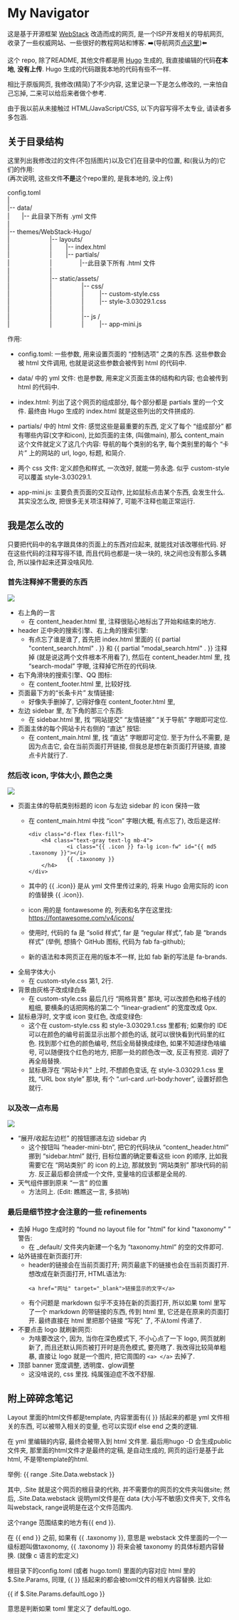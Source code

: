 # My Navigator

这是基于开源框架 [WebStack](https://github.com/shenweiyan/WebStack-Hugo) 改造而成的网页, 是一个ISP开发相关的导航网页, 收录了一些权威网站、一些很好的教程网站和博客. ➡️(导航网页[点这里](https://janewen23.github.io/MyNavigator_Public/))⬅️

这个 repo, 除了README, 其他文件都是用 [Hugo](https://github.com/gohugoio/hugo) 生成的, 我直接编辑的代码**在本地**, **没有上传**. Hugo 生成的代码跟我本地的代码有些不一样.

相比于原版网页, 我修改(精简)了不少内容, 这里记录一下是怎么修改的, 一来怕自己忘掉, 二来可以给后来者做个参考.

由于我以前从未接触过 HTML/JavaScript/CSS, 以下内容写得不太专业, 请读者多多包涵.


## 关于目录结构

这里列出我修改过的文件(不包括图片)以及它们在目录中的位置, 和(我认为的)它们的作用:  
(再次说明, 这些文件**不是**这个repo里的, 是我本地的, 没上传)

config.toml  
|  
|-- data/  
|&nbsp; &nbsp; &nbsp; &nbsp;|-- 此目录下所有 .yml 文件  
|  
|-- themes/WebStack-Hugo/  
|&nbsp; &nbsp; &nbsp; &nbsp; &nbsp; &nbsp; &nbsp; &nbsp; &nbsp; &nbsp; &nbsp; &nbsp;|-- layouts/  
|&nbsp; &nbsp; &nbsp; &nbsp; &nbsp; &nbsp; &nbsp; &nbsp; &nbsp; &nbsp; &nbsp; &nbsp;| &nbsp; &nbsp; &nbsp; &nbsp;|-- index.html  
|&nbsp; &nbsp; &nbsp; &nbsp;&nbsp; &nbsp; &nbsp; &nbsp; &nbsp; &nbsp; &nbsp; &nbsp; | &nbsp; &nbsp; &nbsp; &nbsp;|-- partials/  
|&nbsp; &nbsp; &nbsp; &nbsp; &nbsp; &nbsp; &nbsp; &nbsp; &nbsp; &nbsp; &nbsp; &nbsp;| &nbsp; &nbsp; &nbsp; &nbsp; &nbsp; &nbsp; &nbsp; &nbsp;|--此目录下所有 .html 文件  
|&nbsp; &nbsp; &nbsp; &nbsp; &nbsp; &nbsp; &nbsp; &nbsp; &nbsp; &nbsp; &nbsp; &nbsp;|  
|&nbsp; &nbsp; &nbsp; &nbsp; &nbsp; &nbsp; &nbsp; &nbsp; &nbsp; &nbsp; &nbsp; &nbsp;|-- static/assets/  
|&nbsp; &nbsp; &nbsp; &nbsp; &nbsp; &nbsp; &nbsp; &nbsp; &nbsp; &nbsp; &nbsp; &nbsp;| &nbsp; &nbsp; &nbsp; &nbsp; &nbsp; &nbsp; &nbsp; &nbsp; |-- css/  
|&nbsp; &nbsp; &nbsp; &nbsp; &nbsp; &nbsp; &nbsp; &nbsp; &nbsp; &nbsp; &nbsp; &nbsp;| &nbsp; &nbsp; &nbsp; &nbsp; &nbsp; &nbsp; &nbsp; &nbsp; | &nbsp; &nbsp; &nbsp; &nbsp; |-- custom-style.css  
|&nbsp; &nbsp; &nbsp; &nbsp; &nbsp; &nbsp; &nbsp; &nbsp; &nbsp; &nbsp; &nbsp; &nbsp;| &nbsp; &nbsp; &nbsp; &nbsp; &nbsp; &nbsp; &nbsp; &nbsp; | &nbsp; &nbsp; &nbsp; &nbsp; |-- style-3.03029.1.css  
|&nbsp; &nbsp; &nbsp; &nbsp; &nbsp; &nbsp; &nbsp; &nbsp; &nbsp; &nbsp; &nbsp; &nbsp;| &nbsp; &nbsp; &nbsp; &nbsp; &nbsp; &nbsp; &nbsp; &nbsp; |  
|&nbsp; &nbsp; &nbsp; &nbsp; &nbsp; &nbsp; &nbsp; &nbsp; &nbsp; &nbsp; &nbsp; &nbsp;| &nbsp; &nbsp; &nbsp; &nbsp; &nbsp; &nbsp; &nbsp; &nbsp; |-- js /  
|&nbsp; &nbsp; &nbsp; &nbsp; &nbsp; &nbsp; &nbsp; &nbsp; &nbsp; &nbsp; &nbsp; &nbsp;| &nbsp; &nbsp; &nbsp; &nbsp; &nbsp; &nbsp; &nbsp; &nbsp; | &nbsp; &nbsp; &nbsp; &nbsp; |-- app-mini.js

作用:

- config.toml: 一些参数, 用来设置页面的 “控制选项” 之类的东西. 这些参数会被 html 文件调用, 也就是说这些参数会被传到 html 的代码中.

- data/ 中的 yml 文件: 也是参数, 用来定义页面主体的结构和内容; 也会被传到 html 的代码中.

- index.html: 列出了这个网页的组成部分, 每个部分都是 partials 里的一个文件. 最终由 Hugo 生成的 index.html 就是这些列出的文件拼成的.

- partials/ 中的 html 文件: 感觉这些是最重要的东西, 定义了每个 “组成部分” 都有哪些内容(文字和icon), 比如页面的主体, (叫做main), 那么 content_main 这个文件就定义了这几个内容: 导航的每个类别的名字, 每个类别里的每个 “卡片” 上的网站的 url, logo, 标题, 和简介.

- 两个 css 文件: 定义颜色和样式, 一次改好, 就能一劳永逸. 似乎 custom-style 可以覆盖 style-3.03029.1.

- app-mini.js: 主要负责页面的交互动作, 比如鼠标点击某个东西, 会发生什么. 其实没怎么改, 把很多无关项注释掉了, 可能不注释也能正常运行.

## 我是怎么改的

只要把代码中的名字跟具体的页面上的东西对应起来, 就能找对该改哪些代码. 好在这些代码的注释写得不错, 而且代码也都是一块一块的, 块之间也没有那么多耦合, 所以操作起来还算没啥风险.

### 首先注释掉不需要的东西

![](readme_figures/step1.jpg)
- 右上角的一言
  - 在 content_header.html 里, 注释很贴心地标出了开始和结束的地方.
- header 正中央的搜索引擎、右上角的搜索引擎: 
  - 有点忘了谁是谁了, 首先把 index.html 里面的 {{ partial "content_search.html" . }} 和 {{ partial "modal_search.html" . }} 注释掉 (就是说这两个文件根本不用看了), 然后在 content_header.html 里, 找 “search-modal” 字眼, 注释掉它所在的代码块.
- 右下角滑块的搜索引擎、QQ 图标: 
  - 在 content_footer.html 里, 比较好找. 
- 页面最下方的“长条卡片” 友情链接:
  - 好像失手删掉了, 记得好像在 content_footer.html 里,
- 左边 sidebar 里, 左下角的那三个东西:
  - 在 sidebar.html 里, 找 “网站提交” “友情链接” “关于导航” 字眼即可定位.
- 页面主体的每个网站卡片右侧的 “直达” 按钮:
  - 在 content_main.html 里, 找 “直达” 字眼即可定位. 至于为什么不需要, 是因为点击它, 会在当前页面打开链接, 但我总是想在新页面打开链接, 直接点卡片就行了.

### 然后改 icon, 字体大小, 颜色之类

![](readme_figures/step2.jpg)
- 页面主体的导航类别标题的 icon 与左边 sidebar 的 icon 保持一致 
  - 在 content_main.html 中找 “icon” 字眼(大概, 有点忘了), 改后是这样:
  
        <div class="d-flex flex-fill">
            <h4 class="text-gray text-lg mb-4">
                    <i class="{{ .icon }} fa-lg icon-fw" id="{{ md5 .taxonomy }}"></i>
                    {{ .taxonomy }}
            </h4>
        </div>
  - 其中的 {{ .icon}} 是从 yml 文件里传过来的, 将来 Hugo 会用实际的 icon 的值替换 {{ .icon}}.
  - icon 用的是 fontawesome 的, 列表和名字在这里找: https://fontawesome.com/v4/icons/  
  - 使用时, 代码的 fa 是 “solid 样式”, far 是 “regular 样式”, fab 是 “brands 样式” (举例, 想搞个 GitHub 图标, 代码为 fab fa-github); 
  - 新的语法和本网页正在用的版本不一样, 比如 fab 新的写法是 fa-brands.
- 全局字体大小
  - 在 custom-style.css 第1, 2行.
- 背景由灰格子改成绿白条
  - 在 custom-style.css 最后几行 “网格背景” 那块, 可以改颜色和格子线的粗细, 要横条的话把网格的第二个 “linear-gradient” 的宽度改成 0px.
- 鼠标悬浮时, 文字或 icon 变红色, 改成变绿色:
  - 这个在 custom-style.css 和 style-3.03029.1.css 里都有; 如果你的 IDE 可以在颜色的编号前面显示出那个颜色的话, 就可以很快看到代码里的红色. 找到那个红色的颜色编号, 然后全局替换成绿色, 如果不知道绿色啥编号, 可以随便找个红色的地方, 把那一处的颜色改一改, 反正有预览. 调好了再全局替换. 
  - 鼠标悬浮在 “网站卡片” 上时, 不想颜色变话, 在 style-3.03029.1.css 里找, “URL box style” 那块, 有个 “.url-card .url-body:hover”, 设置好颜色就行.


### 以及改一点布局

![](readme_figures/step3.jpg)
- “展开/收起左边栏” 的按钮挪进左边 sidebar 内
  - 这个按钮叫 “header-mini-btn”, 把它的代码块从 “content_header.html” 挪到 “sidebar.html” 就行, 目标位置的确定要看这些 icon 的顺序, 比如我需要它在 “网站类别” 的 icon 的上边, 那就放到 “网站类别” 那块代码的前方. 反正最后都会拼成一个文件, 变量啥的应该都是全局的.
- 天气组件挪到原来 “一言” 的位置
  - 方法同上. (Edit: 瞧瞧这一言, 多损呐)

### 最后是细节控才会注意的一些 refinements
- 去掉 Hugo 生成时的 “found no layout file for "html" for kind "taxonomy" ” 警告:
  - 在 _default/ 文件夹内新建一个名为 “taxonomy.html” 的空的文件即可.
- 站外链接在新页面打开:
  - header的链接会在当前页面打开; 网页最底下的链接也会在当前页面打开. 想改成在新页面打开, HTML语法为: 
    ```
    <a href="网址" target="_blank">链接显示的文字</a>
    ```
  - 有个问题是 markdown 似乎不支持在新的页面打开, 所以如果 toml 里写了一个 markdown 的带链接的东西, 传到 html 里, 它还是在原来的页面打开. 最终直接在 html 里把那个链接 “写死” 了, 不从toml 传递了.    
- 不要点击 logo 就刷新网页:
  - 为啥要改这个, 因为, 当你在深色模式下, 不小心点了一下 logo, 网页就刷新了, 而且还默认网页被打开时是亮色模式, 要亮瞎了. 我改得比较简单粗暴, 直接让 logo 就是一个图片, 把它周围的 `<a> </a>` 去掉了.
- 顶部 banner 宽度调整, 透明度、glow调整
  - 这没啥说的, css 里找. 纯属强迫症不改不舒服.

## 附上碎碎念笔记

Layout 里面的html文件都是template, 内容里面有{{ }} 括起来的都是 yml 文件相关的东西, 可以被带入相关的变量, 也可以实现if else end 之类的逻辑.

在 yml 里编辑的内容, 最终会被带入到 html 文件里. 最后用hugo -D 会生成public文件夹, 那里面的html文件才是最终的定稿, 是自动生成的, 网页的运行是基于此html, 不是带template的html.

举例:
{{ range .Site.Data.webstack }}

其中, .Site 就是这个网页的根目录的代称, 并不需要你的网页的文件夹叫做site; 然后, .Site.Data.webstack 说明yml文件是在 data (大小写不敏感)文件夹下, 文件名叫webstack, range说明是在这个文件范围内.

这个range 范围结束的地方有{{ end }}.

在 {{ end }} 之前, 如果有 {{ .taxonomy }}, 意思是 webstack 文件里面的一个一级标题叫做taxonomy,  {{ .taxonomy }} 将来会被 taxonomy 的具体标题内容替换. (就像 c 语言的宏定义)


根目录下的config.toml (或者 hugo.toml) 里面的内容对应 html 里的 $.Site.Params, 同理, {{ }} 括起来的都会被toml文件的相关内容替换. 比如:

{{ if $.Site.Params.defaultLogo }}

意思是判断如果 toml 里定义了 defaultLogo.





